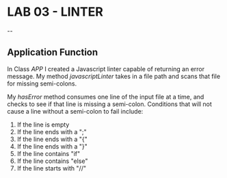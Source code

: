 # LAB 03 - LINTER
--
## Application Function
In Class *APP* I created a Javascript linter capable of returning an error message.  My method *javascriptLinter* takes in a file path and scans that file for missing semi-colons.  

My *hasError* method consumes one line of the input file at a time, and checks to see if that line is missing a semi-colon.  Conditions that will not cause a line without a semi-colon to fail include:
  1. If the line is empty
  2. If the line ends with a ";"
  3. If the line ends with a "{"
  4. If the line ends with a "}"
  5. If the line contains "if"
  6. If the line contains "else"
  7. If the line starts with "//"
